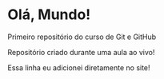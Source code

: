 # Olá, Mundo!
Primeiro repositório do curso de Git e GitHub

Repositório criado durante uma aula ao vivo!

Essa linha eu adicionei diretamente no site!  
